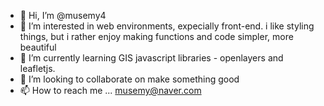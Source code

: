 - 👋 Hi, I’m @musemy4
- 👀 I’m interested in web environments, expecially front-end. 
     i like styling things, but i rather enjoy making functions and code simpler, more beautiful
- 🌱 I’m currently learning GIS javascript libraries - openlayers and leafletjs.
- 💞️ I’m looking to collaborate on make something good
- 📫 How to reach me ... musemy@naver.com 

<!---
musemy4/musemy4 is a ✨ special ✨ repository because its `README.md` (this file) appears on your GitHub profile.
You can click the Preview link to take a look at your changes.
--->
